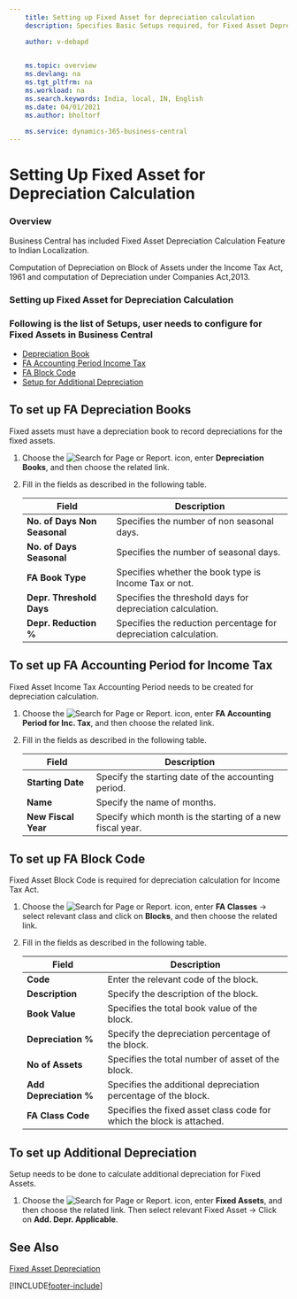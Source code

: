 ```yaml
---
    title: Setting up Fixed Asset for depreciation calculation
    description: Specifies Basic Setups required, for Fixed Asset Depreciation Calculation

    author: v-debapd

    
    ms.topic: overview
    ms.devlang: na
    ms.tgt_pltfrm: na
    ms.workload: na
    ms.search.keywords: India, local, IN, English
    ms.date: 04/01/2021
    ms.author: bholtorf

    ms.service: dynamics-365-business-central
---
```

# Setting Up Fixed Asset for Depreciation Calculation

### Overview

Business Central has included Fixed Asset Depreciation Calculation Feature to Indian Localization.

Computation of Depreciation on Block of Assets under the Income Tax Act, 1961 and computation of Depreciation under Companies Act,2013.

### Setting up Fixed Asset for Depreciation Calculation


### Following is the list of Setups, user needs to configure for Fixed Assets in **Business Central**

- [Depreciation Book](fa_overview.md#to-set-up-fa-depreciation-books)
- [FA Accounting Period Income Tax](fa_overview.md#to-set-up-fa-accounting-period-for-income-tax)
- [FA Block Code](fa_overview.md#to-set-up-fa-block-code)
- [Setup for Additional Depreciation](fa_overview.md#to-set-up-additional-depreciation)


## To set up FA Depreciation Books

Fixed assets must have a depreciation book to record depreciations for the fixed assets.


1. Choose the ![Search for Page or Report.](image/search_small.png "Search for Page or Report icon") icon, enter **Depreciation Books**, and then choose the related link.
2. Fill in the fields as described in the following table.

    |Field|Description|  
    |---------------------------------|---------------------------------------|
    |**No. of Days Non Seasonal**|Specifies the number of non seasonal days.|
    |**No. of Days Seasonal**|Specifies the number of seasonal days.|
    |**FA Book Type**|Specifies whether the book type is Income Tax or not.|
    |**Depr. Threshold Days**|Specifies the threshold days for depreciation calculation.|
    |**Depr. Reduction %**|Specifies the reduction percentage for depreciation calculation.|


## To set up FA Accounting Period for Income Tax

Fixed Asset Income Tax Accounting Period needs to be created for depreciation calculation.

1. Choose the ![Search for Page or Report.](image/search_small.png "Search for Page or Report icon") icon, enter **FA Accounting Period for Inc. Tax**, and then choose the related link. 
2. Fill in the fields as described in the following table.

    |Field|Description|  
    |---------------------------------|---------------------------------------|
    |**Starting Date**|Specify the starting date of the accounting period.|
    |**Name**|Specify the name of months.|
    |**New Fiscal Year**|Specify which month is the starting of a new fiscal year.|

## To set up FA Block Code

Fixed Asset Block Code is required for depreciation calculation for Income Tax Act.

1. Choose the ![Search for Page or Report.](image/search_small.png "Search for Page or Report icon") icon, enter **FA Classes** -> select relevant class and click on **Blocks**, and then choose the related link.
2. Fill in the fields as described in the following table.

    |Field|Description|  
    |---------------------------------|---------------------------------------|
    |**Code**|Enter the relevant code of the block.|  
    |**Description**|Specify the description of the block.|
    |**Book Value**|Specifies the total book value of the block.|
    |**Depreciation %**|Specify the depreciation percentage of the block.|
    |**No of Assets**|Specifies the total number of asset of the block.|
    |**Add Depreciation %**|Specifies the additional depreciation percentage of the block.|
    |**FA Class Code**|Specifies the fixed asset class code for which the block is attached.|

## To set up Additional Depreciation

Setup needs to be done to calculate additional depreciation for Fixed Assets.

1. Choose the ![Search for Page or Report.](image/search_small.png "Search for Page or Report icon") icon, enter **Fixed Assets**, and then choose the related link. Then select relevant Fixed Asset -> Click on **Add. Depr. Applicable**.
 
 



## See Also 
[Fixed Asset Depreciation](FA_Depreciation.md)








[!INCLUDE[footer-include](../../includes/footer-banner.md)]